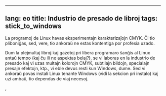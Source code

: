 
---
lang: eo
title: Industrio de presado de libroj
tags: stick_to_windows
---

La programoj de Linux havas eksperimentajn karakterizaĵojn CMYK. Ĉi tio pliboniĝas, sed, vere, tio ankoraŭ ne estas kontentiga por profesia uzado.

Dum la plejmultaj libroj kaj gazetoj pri libera programaro ŝanĝis al Linux antaŭ tempo (kaj ĉu ili ne aspektas belaj?), se vi laboras en la industrio de presado kaj vi uzas multajn kolorojn CMYK, subtilajn bildojn, specialajn presajn efektojn, ktp., vi eble devus resti kun Windows, dume. Sed vi ankoraŭ povas instali Linux tenante Windows (vidi la sekcion pri instalo) kaj uzi ambaŭ, tio dependas de viaj necesoj.


<a href="http://www.kanzelsberger.com/pixel/"></a>, 

